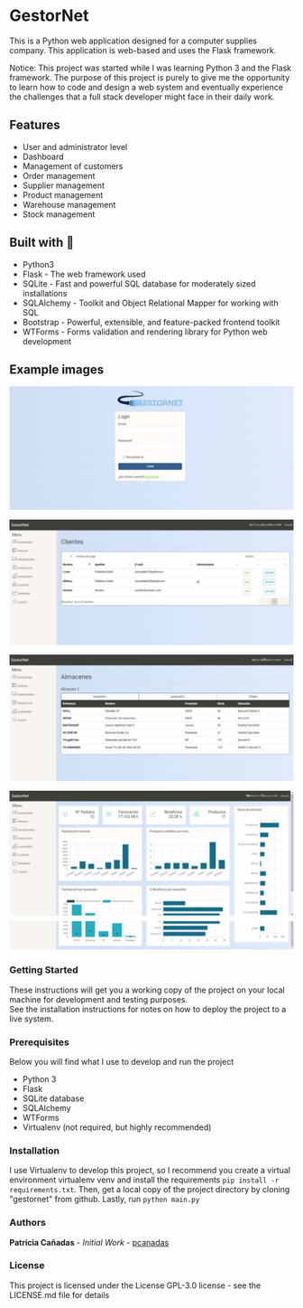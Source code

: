 # GestorNet

This is a Python web application designed for a computer supplies company. This application is web-based and uses the Flask framework.

Notice: This project was started while I was learning Python 3 and the Flask framework. The purpose of this project is purely to give me the opportunity to learn how to code and design a web system and eventually experience the challenges that a full stack developer might face in their daily work.

## Features

- User and administrator level
- Dashboard
- Management of customers 
- Order management
- Supplier management
- Product management
- Warehouse management
- Stock management

## Built with :nut_and_bolt:

- Python3
- Flask - The web framework used
- SQLite - Fast and powerful SQL database for moderately sized installations
- SQLAlchemy - Toolkit and Object Relational Mapper for working with SQL
- Bootstrap - Powerful, extensible, and feature-packed frontend toolkit
- WTForms - Forms validation and rendering library for Python web development

## Example images

![Image1][img1]

![Image2][img2]

![Image3][img3]

![Image4][img4]

[img1]: /static/img/gestornet1.png
[img2]: /static/img/gestornet2.png
[img3]: /static/img/gestornet3.png
[img4]: /static/img/gestornet4.png

### Getting Started
These instructions will get you a working copy of the project on your local machine for development and testing purposes.<br> 
See the installation instructions for notes on how to deploy the project to a live system.

### Prerequisites
Below you will find what I use to develop and run the project

- Python 3
- Flask
- SQLite database
- SQLAlchemy
- WTForms
- Virtualenv (not required, but highly recommended)

### Installation
I use Virtualenv to develop this project, so I recommend you create a virtual environment virtualenv venv and install the requirements <code>pip install -r requirements.txt</code>. Then, get a local copy of the project directory by cloning "gestornet" from github.
Lastly, run <code>python main.py</code>

### Authors 
**Patricia Cañadas** - *Initial Work* - [pcanadas](https://github.com/pcanadas)

### License
This project is licensed under the License GPL-3.0 license - see the LICENSE.md file for details
